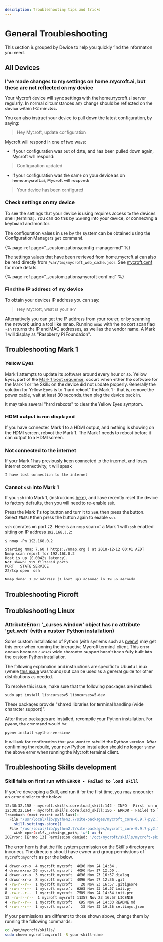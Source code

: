 ```yaml
---
description: Troubleshooting tips and tricks
---
```


# General Troubleshooting

This section is grouped by Device to help you quickly find the information you need.

## All Devices

### I've made changes to my settings on home.mycroft.ai, but these are not reflected on my device

Your Mycroft device will sync settings with the home.mycroft.ai server regularly. In normal circumstances any change should be reflected on the device within 1-2 minutes.

You can also instruct your device to pull down the latest configuration, by saying:

> Hey Mycroft, update configuration

Mycroft will respond in one of two ways:

* If your configuration was out of date, and has been pulled down again, Mycroft will respond:

> Configuration updated

* If your configuration was the same on your device as on home.mycroft.ai, Mycroft will respond:

> Your device has been configured

### Check settings on my device

To see the settings that your device is using requires access to the devices shell (terminal). You can do this by SSHing into your device, or connecting a keyboard and monitor.

The configuration values in use by the system can be obtained using the Configuration Managers `get` command.

{% page-ref page="../customizations/config-manager.md" %}

The settings values that have been retrieved from home.mycroft.ai can also be read directly from `/var/tmp/mycroft_web_cache.json`. See [mycroft.conf](../customizations/mycroft-conf.md) for more details.

{% page-ref page="../customizations/mycroft-conf.md" %}

### Find the IP address of my device

To obtain your devices IP address you can say:

> Hey Mycroft, what is your IP?

Alternatively you can get the IP address from your router, or by scanning the network using a tool like nmap. Running `nmap` with the no port scan flag `-sn` returns the IP and MAC addresses, as well as the vendor name. A Mark 1 will display as "Raspberry Pi Foundation".

## Troubleshooting Mark 1

### Yellow Eyes

Mark 1 attempts to update its software around every hour or so. Yellow Eyes, part of the [Mark 1 boot sequence](https://mycroft.ai/documentation/mark-1/#mark-1-boot-sequence), occurs when either the software for the Mark 1 or the Skills on the device did not update properly. Generally the solution for Yellow Eyes is to "hard reboot" the Mark 1 - that is, remove the power cable, wait at least 30 seconds, then plug the device back in.

It may take several "hard reboots" to clear the Yellow Eyes symptom.

### HDMI output is not displayed

If you have connected Mark 1 to a HDMI output, and nothing is showing on the HDMI screen, reboot the Mark 1. The Mark 1 needs to reboot before it can output to a HDMI screen.

### Not connected to the internet

If your Mark 1 has previously been connected to the internet, and loses internet connectivity, it will speak

`I have lost connection to the internet`

### Cannot `ssh` into Mark 1

If you `ssh` into Mark 1, \(instructions [here](https://mycroft.ai/documentation/mark-1/#connecting-to-the-mark-1-via-ssh)\), and have recently reset the device to factory defaults, then you will need to re-enable `ssh`.

Press the Mark 1's top button and turn it to `SSH`, then press the button. Select `ENABLE` then press the button again to enable `ssh`.

`ssh` operates on port 22. Here is an `nmap` scan of a Mark 1 with `ssh` enabled sitting on IP address `192.168.0.2`:

```text
$ nmap -Pn 192.168.0.2

Starting Nmap 7.60 ( https://nmap.org ) at 2018-12-12 00:01 AEDT
Nmap scan report for 192.168.0.2
Host is up (0.0042s latency).
Not shown: 999 filtered ports
PORT   STATE SERVICE
22/tcp open  ssh

Nmap done: 1 IP address (1 host up) scanned in 19.56 seconds
```

## Troubleshooting Picroft

## Troubleshooting Linux

### AttributeError: '\_curses.window' object has no attribute 'get\_wch' \(with a custom Python installation\)

Some custom installations of Python \(with systems such as [pyenv](https://github.com/pyenv/pyenv/)\) may get this error when running the interactive Mycroft terminal client. This error occurs because `curses` wide character support hasn't been fully built into the custom Python installation.

The following explanation and instructions are specific to Ubuntu Linux \(where [this issue](https://github.com/MycroftAI/mycroft-core/issues/2426) was found\) but can be used as a general guide for other distributions as needed.

To resolve this issue, make sure that the following packages are installed:

```text
sudo apt install libncursesw5 libncursesw5-dev
```

These packages provide "shared libraries for terminal handling \(wide character support\)".

After these packages are installed, recompile your Python installation. For pyenv, the command would be:

```text
pyenv install <python-version>
```

It will ask for confirmation that you want to rebuild the Python version. After confirming the rebuild, your new Python installation should no longer show the above error when running the Mycroft terminal client.

## Troubleshooting Skills development

### Skill fails on first run with `ERROR - Failed to load skill`

If you're developing a Skill, and run it for the first time, you may encounter an error similar to the below:

```bash
12:30:32.158 - mycroft.skills.core:load_skill:142 - INFO - First run of mycroft-skill-cat-facts
12:30:32.164 - mycroft.skills.core:load_skill:156 - ERROR - Failed to load skill: mycroft-skill-cat-facts
Traceback (most recent call last):
  File "/usr/local/lib/python2.7/site-packages/mycroft_core-0.9.7-py2.7.egg/mycroft/skills/core.py", line 144, in load_skill
    skill.settings.store()
  File "/usr/local/lib/python2.7/site-packages/mycroft_core-0.9.7-py2.7.egg/mycroft/skills/settings.py", line 323, in store
    with open(self._settings_path, 'w') as f:
IOError: [Errno 13] Permission denied: '/opt/mycroft/skills/mycroft-skill-cat-facts/settings.json'
```

The error here is that the file system permission on the Skill's directory are incorrect. The directory should have owner and group permissions of `mycroft:mycroft` as per the below.

```bash
4 drwxr-xr-x  4 mycroft mycroft  4096 Nov 24 14:34 .
4 drwxrwxrwx 38 mycroft mycroft  4096 Nov 27 12:50 ..
4 drwxr-xr-x  3 mycroft mycroft  4096 Nov 23 16:57 dialog
4 drwxr-xr-x  8 mycroft mycroft  4096 Nov 27 12:36 .git
4 -rw-r--r--  1 mycroft mycroft    20 Nov 23 16:57 .gitignore
8 -rw-r--r--  1 mycroft mycroft  6265 Nov 23 16:57 init.py
8 -rw-r--r--  1 mycroft mycroft  7509 Nov 24 14:34 init.pyc
12 -rw-r--r--  1 mycroft mycroft 11357 Nov 23 16:57 LICENSE
4 -rw-r--r--  1 mycroft mycroft   695 Nov 24 14:33 README.md
4 -rw-r--r--  1 mycroft mycroft    35 Nov 25 19:28 settings.json
```

If your permissions are different to those shown above, change them by running the following commands:

```bash
cd /opt/mycroft/skills/
sudo chown mycroft:mycroft -R your-skill-name
```
